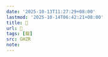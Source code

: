 ```yaml
---
date: '2025-10-13T11:27:29+08:00'
lastmod: '2025-10-14T06:42:21+08:00'
title: 󰗼
url: 󰗼
tags: [龍]
src: GHZR
note:
---
```

